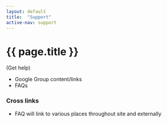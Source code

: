 ```yaml
---
layout: default
title:  "Support"
active-nav: support
---
```


<div class="grid-container padding-y-6">
    <h1>{{ page.title }}</h1>
    (Get help)
    <div class="grid-row grid-gap">
        <div class="tablet:grid-col-6">
            <ul>
                <li>Google Group content/links</li>
                <li>FAQs</li>
            </ul>
        </div>
        <div class="tablet:grid-col-6">
            <h3>Cross links</h3>
            <ul>
                <li>FAQ will link to various places throughout site and externally</li>
            </ul>
        </div>
    </div>
</div>

